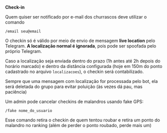 **Check-in**

Quem quiser ser notificado por e-mail dos churrascos deve utilizar o comando 

```/email seu@email```

O checkin só é válido por meio de envio de mensagem **live location** pelo Telegram. **A localização normal é ignorada**, pois pode ser spoofada pelo próprio Telegram. 

Caso a localização seja enviada dentro do prazo (1h antes até 2h depois do horário marcado) e dentro da distância configurada (hoje em 150m do ponto cadastrado no arquivo `localizacoes`), o checkin será contabilizado.

Sempre que uma mensagem com localização for processada pelo bot, ela será deletada do grupo para evitar poluição (às vezes dá pau, mas paciência)

Um admin pode cancelar checkins de malandros usando fake GPS:

```/fake nome_do_usuario```

Esse comando retira o checkin de quem tentou roubar e retira um ponto do malandro no ranking (além de perder o ponto roubado, perde mais um)